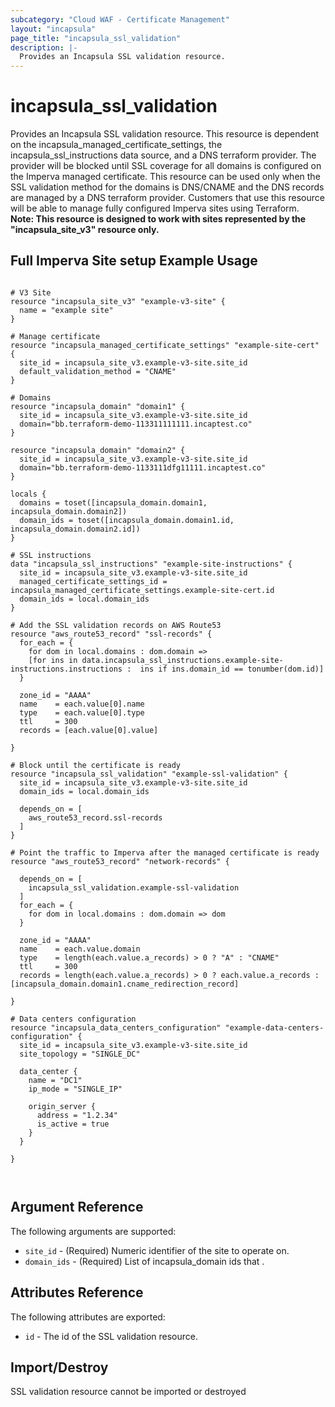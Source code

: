 ```yaml
---
subcategory: "Cloud WAF - Certificate Management"
layout: "incapsula"
page_title: "incapsula_ssl_validation"
description: |- 
  Provides an Incapsula SSL validation resource.
---
```


# incapsula_ssl_validation

Provides an Incapsula SSL validation resource.
This resource is dependent on the incapsula_managed_certificate_settings, the incapsula_ssl_instructions data source, and a DNS terraform provider.
The provider will be blocked until SSL coverage for all domains is configured on the Imperva managed certificate.
This resource can be used only when the SSL validation method for the domains is DNS/CNAME and the DNS records are managed by a DNS terraform provider.
Customers that use this resource will be able to manage fully configured Imperva sites using Terraform.
<br/>
**Note: This resource is designed to work with sites represented by the "incapsula_site_v3" resource only.**

## Full Imperva Site setup Example Usage

```hcl

# V3 Site
resource "incapsula_site_v3" "example-v3-site" {
  name = "example site"
}

# Manage certificate
resource "incapsula_managed_certificate_settings" "example-site-cert" {
  site_id = incapsula_site_v3.example-v3-site.site_id
  default_validation_method = "CNAME"
}

# Domains
resource "incapsula_domain" "domain1" {
  site_id = incapsula_site_v3.example-v3-site.site_id
  domain="bb.terraform-demo-113311111111.incaptest.co"
}

resource "incapsula_domain" "domain2" {
  site_id = incapsula_site_v3.example-v3-site.site_id
  domain="bb.terraform-demo-1133111dfg11111.incaptest.co"
}

locals {
  domains = toset([incapsula_domain.domain1, incapsula_domain.domain2])
  domain_ids = toset([incapsula_domain.domain1.id, incapsula_domain.domain2.id])
}

# SSL instructions
data "incapsula_ssl_instructions" "example-site-instructions" {
  site_id = incapsula_site_v3.example-v3-site.site_id
  managed_certificate_settings_id = incapsula_managed_certificate_settings.example-site-cert.id
  domain_ids = local.domain_ids
}

# Add the SSL validation records on AWS Route53
resource "aws_route53_record" "ssl-records" {
  for_each = {
    for dom in local.domains : dom.domain =>
    [for ins in data.incapsula_ssl_instructions.example-site-instructions.instructions :  ins if ins.domain_id == tonumber(dom.id)]
  }

  zone_id = "AAAA"
  name    = each.value[0].name
  type    = each.value[0].type
  ttl     = 300
  records = [each.value[0].value]

}

# Block until the certificate is ready
resource "incapsula_ssl_validation" "example-ssl-validation" {
  site_id = incapsula_site_v3.example-v3-site.site_id
  domain_ids = local.domain_ids

  depends_on = [
    aws_route53_record.ssl-records
  ]
}

# Point the traffic to Imperva after the managed certificate is ready
resource "aws_route53_record" "network-records" {

  depends_on = [
    incapsula_ssl_validation.example-ssl-validation
  ]
  for_each = {
    for dom in local.domains : dom.domain => dom
  }

  zone_id = "AAAA"
  name    = each.value.domain
  type    = length(each.value.a_records) > 0 ? "A" : "CNAME"
  ttl     = 300
  records = length(each.value.a_records) > 0 ? each.value.a_records : [incapsula_domain.domain1.cname_redirection_record]

}

# Data centers configuration
resource "incapsula_data_centers_configuration" "example-data-centers-configuration" {
  site_id = incapsula_site_v3.example-v3-site.site_id
  site_topology = "SINGLE_DC"

  data_center {
    name = "DC1"
    ip_mode = "SINGLE_IP"

    origin_server {
      address = "1.2.34"
      is_active = true
    }
  }

}



```


## Argument Reference

The following arguments are supported:

* `site_id` - (Required) Numeric identifier of the site to operate on.
* `domain_ids` - (Required) List of incapsula_domain ids that .

## Attributes Reference

The following attributes are exported:

* `id` - The id of the SSL validation resource.


## Import/Destroy

SSL validation resource cannot be imported or destroyed


